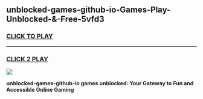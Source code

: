 
## unblocked-games-github-io-Games-Play-Unblocked-&-Free-5vfd3
<h3>
<a href="https://premium76.site?title=unblocked-games-github-io&ref=24A">CLICK TO PLAY</a></h3>
<hr>

<h3>
<a href="https://premium76.site?title=unblocked-games-github-io&ref=24A">CLICK 2 PLAY</a>
  
</h3>

<a href="https://premium76.site?title=unblocked-games-github-io&ref=24A"><img src="https://clearcache.store/games.png"></a>


**unblocked-games-github-io games unblocked: Your Gateway to Fun and Accessible Online Gaming**
